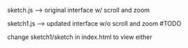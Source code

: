 sketch.js --> original interface w/ scroll and zoom 

sketch1.js --> updated interface w/o scroll and zoom #TODO 

change sketch1/sketch in index.html to view either 
